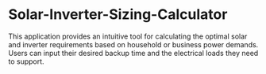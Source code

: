 # Solar-Inverter-Sizing-Calculator
This application provides an intuitive tool for calculating the optimal solar and inverter requirements based on household or business power demands. Users can input their desired backup time and the electrical loads they need to support.

